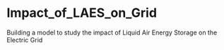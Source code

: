 # Impact_of_LAES_on_Grid
Building a model to study the impact of Liquid Air Energy Storage on the Electric Grid
